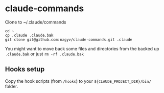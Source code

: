 # claude-commands
Clone to ~/.claude/commands

```
cd ~
cp .claude .claude.bak
git clone git@github.com:nagyv/claude-commands.git .claude
```

You might want to move back some files and directories from the backed up `.claude.bak` or just `rm -rf .claude.bak`

## Hooks setup

Copy the hook scripts (from `/hooks`) to your `${CLAUDE_PROJECT_DIR}/bin/` folder.
